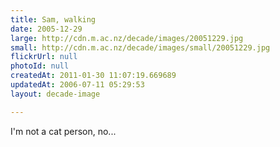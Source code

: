 ```yaml
---
title: Sam, walking
date: 2005-12-29
large: http://cdn.m.ac.nz/decade/images/20051229.jpg
small: http://cdn.m.ac.nz/decade/images/small/20051229.jpg
flickrUrl: null
photoId: null
createdAt: 2011-01-30 11:07:19.669689
updatedAt: 2006-07-11 05:29:53
layout: decade-image

---
```

I'm not a cat person, no...
